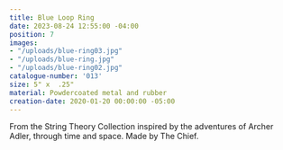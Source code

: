```yaml
---
title: Blue Loop Ring
date: 2023-08-24 12:55:00 -04:00
position: 7
images:
- "/uploads/blue-ring03.jpg"
- "/uploads/blue-ring.jpg"
- "/uploads/blue-ring02.jpg"
catalogue-number: '013'
size: 5" x  .25"
material: Powdercoated metal and rubber
creation-date: 2020-01-20 00:00:00 -05:00
---
```


From the String Theory Collection inspired by the adventures of Archer Adler, through time and space. 
Made by The Chief. 